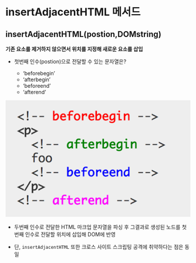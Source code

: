 # insertAdjacentHTML 메서드

## insertAdjacentHTML(postion,DOMstring)

**기존 요소를 제거하지 않으면서 위치를 지정해 새로운 요소를 삽입**

- 첫번째 인수(postion)으로 전달할 수 있는 문자열은?

  - ‘beforebegin’
  - ‘afterbegin’
  - ‘beforeend’
  - ‘afterend’

![Alt text](./assets/insertAdjacentHTML.png)

- 두번째 인수로 전달한 HTML 마크업 문자열을 파싱 후 그결과로 생성된 노드를 첫번째 인수로 전달할 위치에 삽입해 DOM에 반영

- 단, `insertAdjacentHTML` 또한 크로스 사이트 스크립팅 공격에 취약하다는 점은 동일
